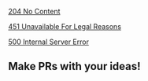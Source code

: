 [204 No Content](204.html)

[451 Unavailable For Legal Reasons](451.html)

[500 Internal Server Error](500.html)

## Make PRs with your ideas!
